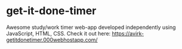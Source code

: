 # get-it-done-timer
Awesome study/work timer web-app developed independently using JavaScript, HTML, CSS. 
Check it out here: https://avirk-getitdonetimer.000webhostapp.com/

